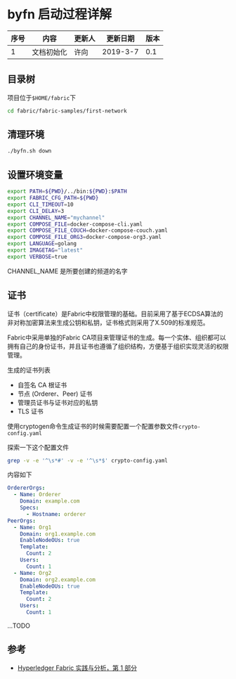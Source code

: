 # byfn 启动过程详解

序号 | 内容 | 更新人 | 更新日期 | 版本
---| --- | --- | --- | ---
1 | 文档初始化 | 许向 | 2019-3-7 | 0.1

## 目录树
项目位于`$HOME/fabric`下

```bash
cd fabric/fabric-samples/first-network
```

## 清理环境

```bash
./byfn.sh down
```

## 设置环境变量

```bash
export PATH=${PWD}/../bin:${PWD}:$PATH
export FABRIC_CFG_PATH=${PWD}
export CLI_TIMEOUT=10
export CLI_DELAY=3
export CHANNEL_NAME="mychannel"
export COMPOSE_FILE=docker-compose-cli.yaml
export COMPOSE_FILE_COUCH=docker-compose-couch.yaml
export COMPOSE_FILE_ORG3=docker-compose-org3.yaml
export LANGUAGE=golang
export IMAGETAG="latest"
export VERBOSE=true
```

CHANNEL_NAME 是所要创建的频道的名字

## 证书

证书（certificate）是Fabric中权限管理的基础。目前采用了基于ECDSA算法的非对称加密算法来生成公钥和私钥，证书格式则采用了X.509的标准规范。

Fabric中采用单独的Fabric CA项目来管理证书的生成。每一个实体、组织都可以拥有自己的身份证书，并且证书也遵循了组织结构，方便基于组织实现灵活的权限管理。

生成的证书列表

- 自签名 CA 根证书
- 节点 (Orderer、Peer) 证书
- 管理员证书与证书对应的私钥
- TLS 证书

使用cryptogen命令生成证书的时候需要配置一个配置参数文件`crypto-config.yaml`

探索一下这个配置文件

```bash
grep -v -e '^\s*#' -v -e '^\s*$' crypto-config.yaml
```

内容如下

```yaml
OrdererOrgs:
  - Name: Orderer
    Domain: example.com
    Specs:
      - Hostname: orderer
PeerOrgs:
  - Name: Org1
    Domain: org1.example.com
    EnableNodeOUs: true
    Template:
      Count: 2
    Users:
      Count: 1
  - Name: Org2
    Domain: org2.example.com
    EnableNodeOUs: true
    Template:
      Count: 2
    Users:
      Count: 1
```


...TODO

## 参考
- [Hyperledger Fabric 实践与分析，第 1 部分](https://www.ibm.com/developerworks/cn/cloud/library/cl-lo-hyperledger-fabric-practice-analysis/index.html?ca=drs-)

